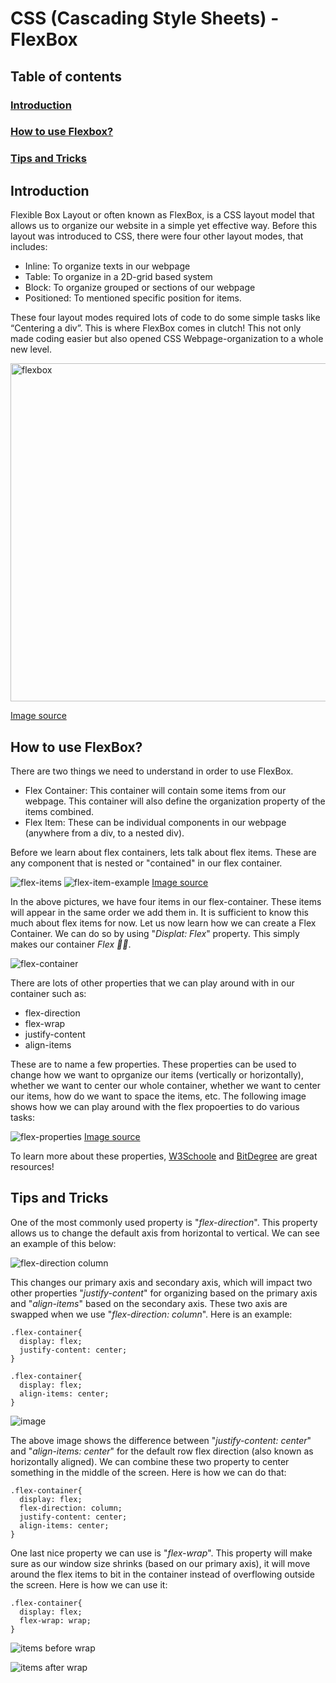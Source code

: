 # CSS (Cascading Style Sheets) - FlexBox

## Table of contents
### [Introduction](#introduction-1)
### [How to use Flexbox?](#how-to-use-flexBox-1)
### [Tips and Tricks](#tips-and-tricks-1)


## Introduction

Flexible Box Layout or often known as FlexBox, is a CSS layout model that allows us to organize our website in a simple yet effective way. Before this layout was introduced to CSS, there were four other layout modes, that includes:
-	Inline: To organize texts in our webpage
-	Table: To organize in a 2D-grid based system
-	Block: To organize grouped or sections of our webpage
-	Positioned: To mentioned specific position for items. 

These four layout modes required lots of code to do some simple tasks like “Centering a div”. This is where FlexBox comes in clutch! This not only made coding easier but also opened CSS Webpage-organization to a whole new level. 

<img width="541" alt="flexbox" src="https://github.com/Raiyankr/CSS-Flexbox/assets/110127056/ebbf9c61-a5db-4f62-bbb7-010acd17009d">

[Image source](https://acciojob.com/blog/untitled-19/)

## How to use FlexBox?

There are two things we need to understand in order to use FlexBox. 
- Flex Container: This container will contain some items from our webpage. This container will also define the organization property of the items combined.
- Flex Item: These can be individual components in our webpage (anywhere from a div, to a nested div).

Before we learn about flex containers, lets talk about flex items. These are any component that is nested or "contained" in our flex container. 

![flex-items](https://github.com/Raiyankr/CSS-Flexbox/assets/110127056/6d4ca084-3323-4971-bd9e-8f9a29d635d6)
![flex-item-example](https://github.com/Raiyankr/CSS-Flexbox/assets/110127056/31a39299-5dc9-42a2-b503-c1b9f038012d)
[Image source](https://www.w3schools.com/css/css3_flexbox_container.asp)

In the above pictures, we have four items in our flex-container. These items will appear in the same order we add them in. It is sufficient to know this much about flex items for now. Let us now learn how we can create a Flex Container. We can do so by using  "_Displat: Flex_" property. This simply makes our container *Flex 💪🏻*. 

![flex-container](https://github.com/Raiyankr/CSS-Flexbox/assets/110127056/f7046d53-67bf-4289-80bb-cbb74c7a5276)

There are lots of other properties that we can play around with in our container such as:
- flex-direction
- flex-wrap
- justify-content
- align-items

These are to name a few properties. These properties can be used to change how we want to oprganize our items (vertically or horizontally), whether we want to center our whole container, whether we want to center our items, how do we want to space the items, etc. The following image shows how we can play around with the flex propoerties to do various tasks:

![flex-properties](https://github.com/Raiyankr/CSS-Flexbox/assets/110127056/27c9a05e-7c0d-472a-b3f7-8afc27a80373)
[Image source](https://www.bitdegree.org/learn/css-flexbox)

To learn more about these properties, [W3Schoole](https://www.w3schools.com/css/css3_flexbox.asp) and [BitDegree](https://www.bitdegree.org/learn/css-flexbox) are great resources!

## Tips and Tricks 

One of the most commonly used property is "_flex-direction_". This property allows us to change the default axis from horizontal to vertical. We can see an example of this below:

![flex-direction column](https://github.com/learning-software-engineering/learning-software-engineering.github.io/assets/110127056/a004b2b4-b6ea-4500-8b68-4afc6daf87f8)

This changes our primary axis and secondary axis, which will impact two other properties "_justify-content_" for organizing based on the primary axis and "_align-items_" based on the secondary axis. These two axis are swapped when we use "_flex-direction: column_". Here is an example:

```
.flex-container{
  display: flex;
  justify-content: center;
}
```
```
.flex-container{
  display: flex;
  align-items: center;
}
```

![image](https://github.com/learning-software-engineering/learning-software-engineering.github.io/assets/110127056/16bf1053-7dfa-4fa3-8112-1f99446cdda4)

The above image shows the difference between  "_justify-content: center_" and "_align-items: center_" for the default row flex direction (also known as horizontally aligned). We can combine these two property to center something in the middle of the screen. Here is how we can do that:

```
.flex-container{
  display: flex;
  flex-direction: column;
  justify-content: center;
  align-items: center; 
}
```

One last nice property we can use is "_flex-wrap_". This property will make sure as our window size shrinks (based on our primary axis), it will move around the flex items to bit in the container instead of overflowing outside the screen. Here is how we can use it:

```
.flex-container{
  display: flex;
  flex-wrap: wrap;
}
```
![items before wrap](https://github.com/learning-software-engineering/learning-software-engineering.github.io/assets/110127056/a1bda3c7-74ff-47db-8265-dc99e9e20453)

![items after wrap](https://github.com/learning-software-engineering/learning-software-engineering.github.io/assets/110127056/7a8c018a-97cf-49a6-bb46-2035313284fc)



